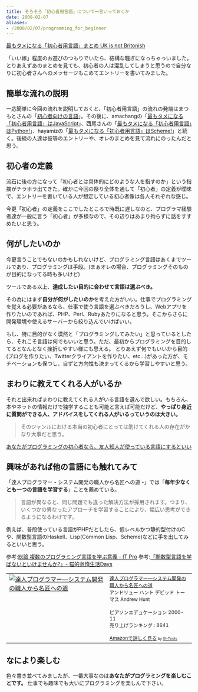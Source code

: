 ```yaml
---
title: そろそろ「初心者用言語」について一言いっておくか
date: 2008-02-07
aliases:
- /2008/02/07/programming_for_beginner
---
```

<a href="http://generation1986.g.hatena.ne.jp/ukstudio/20080204/1202113687">最もタメになる「初心者用言語」まとめ UK is not Britonish</a>

「いい嫁」程度のお遊びのつもりでいたら、結構な騒ぎになっちゃっいました。とりあえずあのまとめを見ても、初心者の人は混乱してしまうと思うので自分なりに初心者さんへのメッセージもこめてエントリーを書いてみました。

<h2>簡単な流れの説明</h2>
一応簡単に今回の流れを説明しておくと、「初心者用言語」の流れの発端はまつもとさんの「<a href="http://www.rubyist.net/~matz/20080204.html#p01">初心者向けの言語</a>」。その後に、amachangの「<a href="http://d.hatena.ne.jp/amachang/20080204/1202096633">最もタメになる「初心者用言語」はJavaScript</a>」、西尾さんの「<a href="http://d.hatena.ne.jp/nishiohirokazu/20080204/1202104617">最もタメになる「初心者用言語」はPython!</a>」、hayamizの「<a href="http://d.hatena.ne.jp/hayamiz/20080204/1202108447">最もタメになる「初心者用言語」はScheme!</a>」と続く。後続の人達は彼等のエントリーや、オレのまとめを見て流れにのったんだと思う。

<h2>初心者の定義</h2>
流石に後の方になって「初心者とは具体的にどのような人を指すのか」という指摘がチラホラ出てきた。確かに今回の祭り全体を通して「初心者」の定義が曖昧で、エントリーを書いている人が想定している初心者像は各人それぞれな感じ。

今更「初心者」の定義をここでしたところで時既に遅しなのと、プログラマ経験者達が一般に言う「初心者」が多様なので、その辺りはあまり拘らずに話をすすめたいと思う。

<h2>何がしたいのか</h2>
今更言うことでもないのかもしれないけど、プログラミング言語はあくまでツールであり、プログラミングは手段。(まぁオレの場合、プログラミングそのものが目的になってる時も多いけど)

ツールである以上、<strong>達成したい目的に合わせて言語は選ぶべき。</strong>

その為にはまず<strong>自分が何がしたいのか</strong>を考えた方がいい。仕事でプログラミングを覚える必要があるなら、仕事で使う言語を選ぶべきだろうし、Webアプリを作りたいのであれば、PHP、Perl、Rubyあたりになると思う。そこからさらに開発環境や使えるサーバーから絞り込んでいけばいい。

もし、特に目的がなく漠然と「プログラミングしてみたい」と思っているとしたら、それこそ言語は何でもいいと思う。ただ、最初からプログラミングを目的してるとなんとなく挫折しやすい様にも思える。
とりあえず何でもいいから目的(ブログを作りたい、Twitterクライアントを作りたい、etc...)があった方が、モチベーションも保つし、自ずと方向性も決まってくるから学習しやすいと思う。

<h2>まわりに教えてくれる人がいるか</h2>
それと出来ればまわりに教えてくれる人がいる言語を選んで欲しい。もちろん、本やネットの情報だけで独学することも可能と言えば可能だけど、<strong>やっぱり身近に質問ができる人、アドバイスをしてくれる人がいるっていうのは大きい。</strong>

<blockquote>
そのジャンルにおける本当の初心者にとっては助けてくれる人の存在がかなり大事だと思う。
</blockquote>
<a href="http://www.akiyan.com/blog/archives/2008/02/post_106.html">あなたがプログラミングの初心者なら、友人知人が使っている言語にするといい</a>

<h2>興味があれば他の言語にも触れてみて</h2>
「達人プログラマー - システム開発の職人から名匠への道 -」では「<strong>毎年少なくとも一つの言語を学習する</strong>」ことを薦めている。

<blockquote>
言語が異なると、同じ問題でも違った解決方法が採用されます。つまり、いくつかの異なったアプローチを学習することにより、幅広い思考ができるようになるわけです。
</blockquote>

例えば、普段使っている言語がPHPだとしたら、低レベルかつ静的型付けのCや、関数型言語のHaskell、Lisp(Common Lisp、Scheme)などに手を出してみるといいと思う。

参考:<a href="http://itpro.nikkeibp.co.jp/article/COLUMN/20070618/275142/">総論 複数のプログラミング言語を学ぶ意義 - IT Pro</a>
参考:<a href="http://d.hatena.ne.jp/yuki_neko_nyan/20071011/1192069372">「関数型言語を学ばないといけませんか?」- 猫的怠惰生活Days</a>

<table border="0" cellpadding="5"><tr><td valign="top"><a href="http://www.amazon.co.jp/exec/obidos/ASIN/4894712741/ukstudio0c-22/" target="_top"><img src="http://ecx.images-amazon.com/images/I/119HY1S5M2L.jpg" border="0" alt="達人プログラマー―システム開発の職人から名匠への道" /></a></td><td valign="top"><font size="-1"><a href="http://www.amazon.co.jp/exec/obidos/ASIN/4894712741/ukstudio0c-22/" target="_top">達人プログラマー―システム開発の職人から名匠への道</a><br />アンドリュー ハント デビッド トーマス Andrew Hunt <br /><br />ピアソンエデュケーション  2000-11<br />売り上げランキング : 8641<br /><br /><a href="http://www.amazon.co.jp/exec/obidos/ASIN/4894712741/ukstudio0c-22/" target="_top">Amazonで詳しく見る</a></font><font size="-2"> by <a href="http://www.goodpic.com/mt/aws/index.html" >G-Tools</a></font></td></tr></table>

<h2>なにより楽しむ</h2>
色々書き並べてみましたが、一番大事なのは<strong>あなたがプログラミングを楽しむことです。</strong> 仕事でも趣味でも大いにプログラミングを楽しんで下さい。